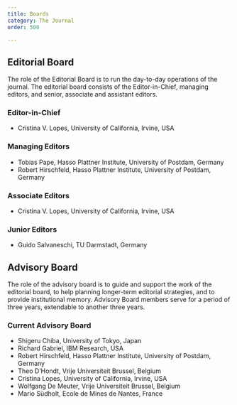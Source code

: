 ```yaml
---
title: Boards
category: The Journal
order: 500

---
```

## Editorial Board
The role of the Editorial Board is to run the day-to-day operations of the journal. The editorial board consists of the Editor-in-Chief, managing editors, and senior, associate and assistant editors.

### Editor-in-Chief
* Cristina V. Lopes, University of California, Irvine, USA

### Managing Editors
* Tobias Pape, Hasso Plattner Institute, University of Postdam, Germany
* Robert Hirschfeld, Hasso Plattner Institute, University of Postdam, Germany

### Associate Editors
* Cristina V. Lopes, University of California, Irvine, USA

### Junior Editors
* Guido Salvaneschi, TU Darmstadt, Germany 

## Advisory Board
The role of the advisory board is to guide and support the work of the editorial board, to help planning longer-term editorial strategies, and to provide institutional memory. Advisory Board members serve for a period of three years, extendable to another three years.

### Current Advisory Board 
* Shigeru Chiba, University of Tokyo, Japan
* Richard Gabriel, IBM Research, USA
* Robert Hirschfeld, Hasso Plattner Institute, University of Postdam, Germany
* Theo D’Hondt, Vrije Universiteit Brussel, Belgium
* Cristina Lopes, University of California, Irvine, USA
* Wolfgang De Meuter, Vrije Universiteit Brussel, Belgium
* Mario Südholt, Ecole de Mines de Nantes, France
